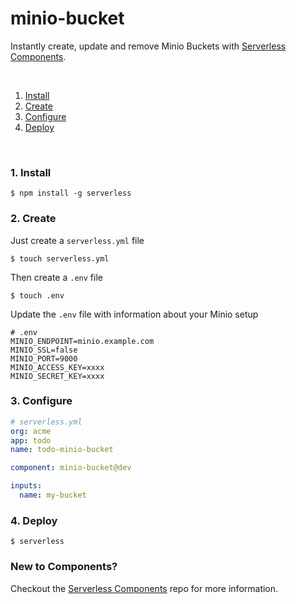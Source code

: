 # minio-bucket

Instantly create, update and remove Minio Buckets with [Serverless Components](https://github.com/serverless/components).

&nbsp;

1. [Install](#1-install)
2. [Create](#2-create)
3. [Configure](#3-configure)
4. [Deploy](#4-deploy)

&nbsp;

### 1. Install

```console
$ npm install -g serverless
```

### 2. Create

Just create a `serverless.yml` file

```console
$ touch serverless.yml
```

Then create a `.env` file

```console
$ touch .env
```

Update the `.env` file with information about your Minio setup

```
# .env
MINIO_ENDPOINT=minio.example.com
MINIO_SSL=false
MINIO_PORT=9000
MINIO_ACCESS_KEY=xxxx
MINIO_SECRET_KEY=xxxx
```

### 3. Configure

```yml
# serverless.yml
org: acme
app: todo
name: todo-minio-bucket

component: minio-bucket@dev

inputs:
  name: my-bucket
```

### 4. Deploy

```console
$ serverless
```

### New to Components?

Checkout the [Serverless Components](https://github.com/serverless/components) repo for more information.
